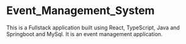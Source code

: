 # Event_Management_System
This is a Fullstack application built using React, TypeScript, Java and Springboot and MySql. It is an event management application.
